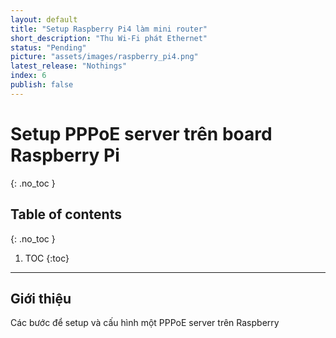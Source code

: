 ```yaml
---
layout: default
title: "Setup Raspberry Pi4 làm mini router"
short_description: "Thu Wi-Fi phát Ethernet"
status: "Pending"
picture: "assets/images/raspberry_pi4.png"
latest_release: "Nothings"
index: 6
publish: false
---
```


# Setup PPPoE server trên board Raspberry Pi

{: .no_toc }

## Table of contents
{: .no_toc }

1. TOC
{:toc}

-----------------------------------
## Giới thiệu

Các bước để setup và cấu hình một PPPoE server trên Raspberry
